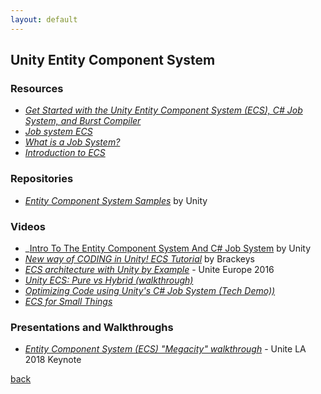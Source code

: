 ```yaml
---
layout: default
---
```


## Unity Entity Component System

### Resources

* _[Get Started with the Unity Entity Component System (ECS), C# Job System, and Burst Compiler](https://software.intel.com/en-us/articles/get-started-with-the-unity-entity-component-system-ecs-c-sharp-job-system-and-burst-compiler)_
* _[Job system ECS](https://unity3d.com/unity/features/job-system-ECS)_
* _[What is a Job System?](https://blogs.unity3d.com/2018/10/22/what-is-a-job-system/)_
* _[Introduction to ECS](https://unity3d.com/learn/tutorials/topics/scripting/introduction-ecs)_

### Repositories

* _[Entity Component System Samples](https://github.com/Unity-Technologies/EntityComponentSystemSamples)_ by Unity

### Videos

* _[Intro To The Entity Component System And C# Job System](https://www.youtube.com/watch?v=WLfhUKp2gag&list=PLX2vGYjWbI0S4yHZwjDI1boIrYStpBCdN) by Unity
* _[New way of CODING in Unity! ECS Tutorial](https://www.youtube.com/watch?v=_U9wRgQyy6s)_ by Brackeys
* _[ECS architecture with Unity by Example](https://www.youtube.com/watch?v=lNTaC-JWmdI)_ - Unite Europe 2016
* _[Unity ECS: Pure vs Hybrid (walkthrough)](https://www.youtube.com/watch?v=Q-52mBy2mow)_
* _[Optimizing Code using Unity's C# Job System (Tech Demo))](https://www.youtube.com/watch?v=gibqhg0wMA0)_
* _[ECS for Small Things](hthttps://www.youtube.com/watch?v=EWVU6cFdmr0)_

### Presentations and Walkthroughs

* _[Entity Component System (ECS) "Megacity" walkthrough](https://www.youtube.com/watch?v=j4rWfPyf-hk)_ - Unite LA 2018 Keynote

[back](../)